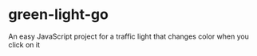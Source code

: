 # green-light-go
An easy JavaScript project for a traffic light that changes color when you click on it
